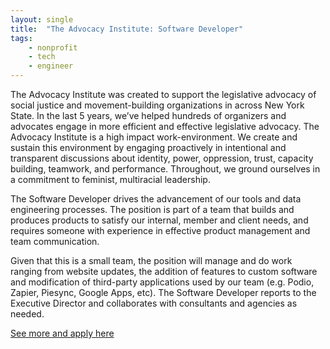 ```yaml
---
layout: single
title:  "The Advocacy Institute: Software Developer"
tags: 
    - nonprofit
    - tech
    - engineer
---
```


The Advocacy Institute was created to support the legislative advocacy of social justice and movement-building organizations in across New York State. In the last 5 years, we’ve helped hundreds of organizers and advocates engage in more efficient and effective legislative advocacy. The Advocacy Institute is a high impact work-environment. We create and sustain this environment by engaging proactively in intentional and transparent discussions about identity, power, oppression, trust, capacity building, teamwork, and performance. Throughout, we ground ourselves in a commitment to feminist, multiracial leadership. 

The Software Developer drives the advancement of our tools and data engineering processes. The position is part of a team that builds and produces products to satisfy our internal, member and client needs, and requires someone with experience in effective product management and team communication.

Given that this is a small team, the position will manage and do work ranging from website updates, the addition of features to custom software and modification of third-party applications used by our team (e.g. Podio, Zapier, Piesync, Google Apps, etc). The Software Developer reports to the Executive Director and collaborates with consultants and agencies as needed.

[See more and apply here](https://jobs.smartrecruiters.com/TheAdvocacyInstitute/743999684037485-software-developer)
